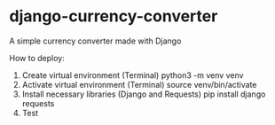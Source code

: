 # django-currency-converter
A simple currency converter made with Django

How to deploy:
1. Create virtual environment (Terminal)
  python3 -m venv venv
2. Activate virtual environment (Terminal)
  source venv/bin/activate
3. Install necessary libraries (Django and Requests)
  pip install django requests
4. Test
